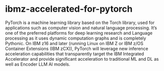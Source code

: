 # ibmz-accelerated-for-pytorch
PyTorch is a machine learning library based on the Torch library, used for applications such as computer vision and natural language processing. It’s one of the preferred platforms for deep learning research and Language processing as it uses dynamic computation graphs and is completely Pythonic. On IBM z16 and later (running Linux on IBM Z or IBM z/OS Container Extensions (IBM zCX)), PyTorch will leverage new inference acceleration capabilities that transparently target the IBM Integrated Accelerator and provide significant acceleration to traditional ML and DL as well as Encoder LLM AI models.
